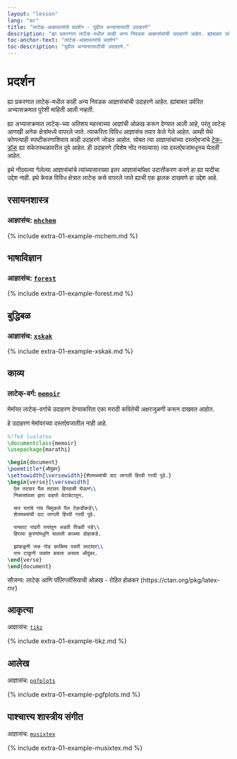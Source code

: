 ```yaml
---
layout: "lesson"
lang: "mr"
title: "लाटेक्-आज्ञावल्यांचे प्रदर्शन - पुढील अभ्यासासाठी उदाहरणे"
description: "ह्या प्रकरणात लाटेक्-मधील काही अन्य निवडक आज्ञासंचांची उदाहरणे आहेत. ह्यांबाबत उर्वरित अभ्यासक्रमात पुरेशी माहिती आली नव्हती."
toc-anchor-text: "लाटेक्-आज्ञावल्यांचे प्रदर्शन"
toc-description: "पुढील अभ्यासासाठीची उदाहरणे."
---
```


# प्रदर्शन

<span class="summary">
ह्या प्रकरणात लाटेक्-मधील काही अन्य निवडक आज्ञासंचांची उदाहरणे आहेत. ह्यांबाबत उर्वरित
अभ्यासक्रमात पुरेशी माहिती आली नव्हती.
</span>

ह्या अभ्यासक्रमात लाटेक्-च्या अतिशय महत्त्वाच्या आज्ञांची ओळख करून देण्यात आली आहे, परंतु लाटेक्
आणखी अनेक क्षेत्रांमध्ये वापरले जाते. त्याकरिता विविध आज्ञासंच तयार केले गेले आहेत. आम्ही येथे
कोणत्याही स्पष्टीकरणाशिवाय काही उदाहरणे जोडत आहोत. सोबत त्या आज्ञासंचांच्या दस्तऐवजांचे
[टेक्-डॉक](https://texdoc.org) ह्या संकेतस्थळावरील दुवे आहेत. ही उदाहरणे (विशेष नोंद नसल्यास)
त्या दस्तऐवजांमधूनच घेतली आहेत.

<p class="hint">
इथे नोंदवल्या गेलेल्या आज्ञासंचांचे त्यांच्यासारख्या इतर आज्ञासंचांपेक्षा उदात्तीकरण करणे हा ह्या
यादीचा उद्देश नाही. इथे केवळ विविध क्षेत्रात लाटेक् कसे वापरले जाते ह्याची एक झलक दाखवणे हा
उद्देश आहे.
</p>

## रसायनशास्त्र

### आज्ञासंच: [`mhchem`](https://texdoc.org/pkg/mhchem)

{% include extra-01-example-mchem.md %}

## भाषाविज्ञान

### आज्ञासंच: [`forest`](https://texdoc.org/pkg/forest)

{% include extra-01-example-forest.md %}

## बुद्धिबळ

<!-- not 2017 -->
### आज्ञासंच: [`xskak`](https://texdoc.org/pkg/xskak)

{% include extra-01-example-xskak.md %}

## काव्य

### लाटेक्-वर्ग: [`memoir`](https://texdoc.org/pkg/memoir)

मेमॉयर लाटेक्-वर्गाचे उदाहरण देण्याकरिता एका मराठी कवितेची अक्षरजुळणी करून दाखवत आहोत.

<p class="hint">
हे उदाहरण मेमॉयरच्या दस्तऐवजातील नाही आहे.
</p>

<!-- This code example has been translated, so is not included like the others
     It also requires lualatex which the others don't --->

<!-- {% raw %} -->
```latex
%!TeX lualatex
\documentclass{memoir}
\usepackage{marathi}

\begin{document}
\poemtitle*{औदुंबर}
\settowidth{\versewidth}{शेतमळ्यांची दाट लागली हिरवी गरदी पुढे.}
\begin{verse}[\versewidth]
  ऐल तटावर पैल तटावर हिरवाळी घेऊन\\
  निळासांवळा झरा वाहतो बेटाबेटातून.

  चार घरांचे गांव चिमुकले पैल टेकडीकडे\\
  शेतमळ्यांची दाट लागली हिरवी गरदी पुढे.

  पायवाट पांढरी तयांतुन अडवी तिडवी पडे\\
  हिरव्या कुरणांमधुनि चालली काळ्या डोहाकडे.

  झांकळुनी जळ गोड काळिमा पसरी लाटांवर\\
  पाय टाकुनी जळांत बसला असला औदुंबर.
\end{verse}
\end{document}
```
<!-- {% endraw %} -->

<p class="hint">
सौजन्य: लाटेक् आणि पॉलिग्लॉसियाची ओळख - रोहित होळकर (https://ctan.org/pkg/latex-mr)
</p>


## आकृत्या

<!-- not 2017 -->
आज्ञासंच: [`tikz`](https://texdoc.org/pkg/tikz)


{% include extra-01-example-tikz.md %}


## आलेख

आज्ञासंच: [`pgfplots`](https://texdoc.org/pkg/pgfplots)


{% include extra-01-example-pgfplots.md %}


## पाश्चात्त्य शास्त्रीय संगीत

आज्ञासंच: [`musixtex`](https://texdoc.org/pkg/musixtex)


{% include extra-01-example-musixtex.md %}
